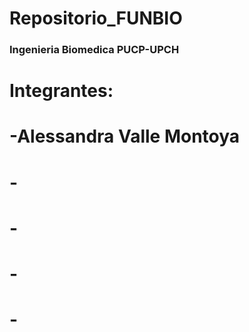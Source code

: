 # Repositorio_FUNBIO
### Ingenieria Biomedica PUCP-UPCH

# Integrantes:
# -Alessandra Valle Montoya
# -
# -
# -
# - 
